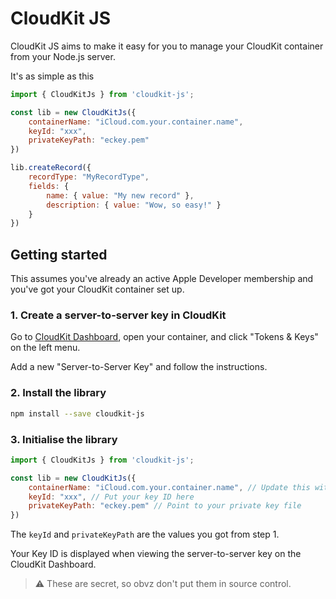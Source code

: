 # CloudKit JS

CloudKit JS aims to make it easy for you to manage your CloudKit container from your Node.js server.

It's as simple as this

```javascript
import { CloudKitJs } from 'cloudkit-js';

const lib = new CloudKitJs({
    containerName: "iCloud.com.your.container.name",
    keyId: "xxx",
    privateKeyPath: "eckey.pem"
})

lib.createRecord({
    recordType: "MyRecordType",
    fields: {
        name: { value: "My new record" },
        description: { value: "Wow, so easy!" }
    }
})
```

## Getting started

This assumes you've already an active Apple Developer membership and you've got your CloudKit container set up.

### 1. Create a server-to-server key in CloudKit

Go to [CloudKit Dashboard](https://icloud.developer.apple.com/dashboard/), open your container, and click "Tokens & Keys" on the left menu.

Add a new "Server-to-Server Key" and follow the instructions.

### 2. Install the library

```bash
npm install --save cloudkit-js
```

### 3. Initialise the library

```javascript
import { CloudKitJs } from 'cloudkit-js';

const lib = new CloudKitJs({
    containerName: "iCloud.com.your.container.name", // Update this with your CloudKit container name
    keyId: "xxx", // Put your key ID here
    privateKeyPath: "eckey.pem" // Point to your private key file
})
```

The `keyId` and `privateKeyPath` are the values you got from step 1.

Your Key ID is displayed when viewing the server-to-server key on the CloudKit Dashboard.

> ⚠️ These are secret, so obvz don't put them in source control.
